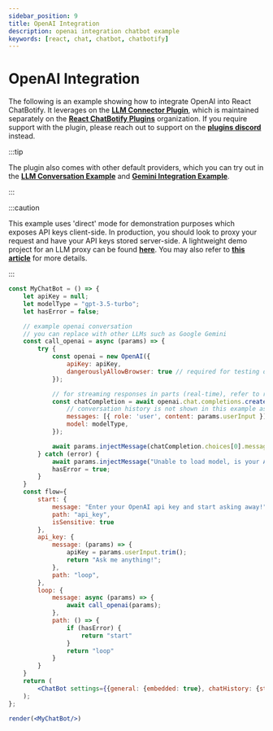 ```yaml
---
sidebar_position: 9
title: OpenAI Integration
description: openai integration chatbot example
keywords: [react, chat, chatbot, chatbotify]
---
```


# OpenAI Integration

The following is an example showing how to integrate OpenAI into React ChatBotify. It leverages on the [**LLM Connector Plugin**](https://www.npmjs.com/package/@rcb-plugins/llm-connector), which is maintained separately on the [**React ChatBotify Plugins**](https://github.com/orgs/React-ChatBotify-Plugins) organization. If you require support with the plugin, please reach out to support on the [**plugins discord**](https://discord.gg/J6pA4v3AMW) instead.

:::tip

The plugin also comes with other default providers, which you can try out in the [**LLM Conversation Example**](/docs/examples/llm_conversation.md) and [**Gemini Integration Example**](/docs/examples/gemini_integration.md).

:::

:::caution

This example uses 'direct' mode for demonstration purposes which exposes API keys client-side. In production, you should look to proxy your request and have your API keys stored server-side. A lightweight demo project for an LLM proxy can be found [**here**](https://github.com/tjtanjin/llm-proxy). You may also refer to [**this article**](https://tjtanjin.medium.com/how-to-build-and-integrate-a-react-chatbot-with-llms-a-react-chatbotify-guide-part-4-b40cd59fd6e6) for more details.

:::

```jsx live noInline title=MyChatBot.js
const MyChatBot = () => {
	let apiKey = null;
	let modelType = "gpt-3.5-turbo";
	let hasError = false;

	// example openai conversation
	// you can replace with other LLMs such as Google Gemini
	const call_openai = async (params) => {
		try {
			const openai = new OpenAI({
				apiKey: apiKey,
				dangerouslyAllowBrowser: true // required for testing on browser side, not recommended
			});

			// for streaming responses in parts (real-time), refer to real-time stream example
			const chatCompletion = await openai.chat.completions.create({
				// conversation history is not shown in this example as message length is kept to 1
				messages: [{ role: 'user', content: params.userInput }],
				model: modelType,
			});

			await params.injectMessage(chatCompletion.choices[0].message.content);
		} catch (error) {
			await params.injectMessage("Unable to load model, is your API Key valid?");
			hasError = true;
		}
	}
	const flow={
		start: {
			message: "Enter your OpenAI api key and start asking away!",
			path: "api_key",
			isSensitive: true
		},
		api_key: {
			message: (params) => {
				apiKey = params.userInput.trim();
				return "Ask me anything!";
			},
			path: "loop",
		},
		loop: {
			message: async (params) => {
				await call_openai(params);
			},
			path: () => {
				if (hasError) {
					return "start"
				}
				return "loop"
			}
		}
	}
	return (
		<ChatBot settings={{general: {embedded: true}, chatHistory: {storageKey: "example_llm_conversation"}}} flow={flow}/>
	);
};

render(<MyChatBot/>)
```